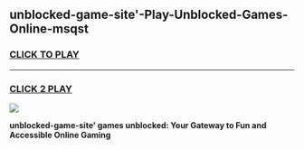 
## unblocked-game-site'-Play-Unblocked-Games-Online-msqst
<h3>
<a href="https://premium76.site?title=unblocked-game-site'&ref=25A">CLICK TO PLAY</a></h3>
<hr>

<h3>
<a href="https://premium76.site?title=unblocked-game-site'&ref=25A">CLICK 2 PLAY</a>
  
</h3>

<a href="https://premium76.site?title=unblocked-game-site'&ref=25A"><img src="https://clearcache.store/games.png"></a>


**unblocked-game-site' games unblocked: Your Gateway to Fun and Accessible Online Gaming**
